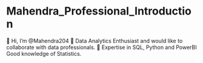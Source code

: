 # Mahendra_Professional_Introduction

👋 Hi, I’m @Mahendra204
👀 Data Analytics Enthusiast and would like to collaborate with data professionals.
🌱 Expertise in SQL, Python and PowerBI Good knowledge of Statistics.
